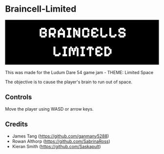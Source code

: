 # Braincell-Limited

![game menu displaying the text "Braincells Limited"](menu.png)

This was made for the Ludum Dare 54 game jam - THEME: Limited Space

The objective is to cause the player's brain to run out of space. 

## Controls
Move the player using WASD or arrow keys. 

## Credits
- James Tang (https://github.com/ganmany5288)
- Rowan Althorp (https://github.com/SabrinaRoss)
- Kieran Smith (https://github.com/Saskapult)
